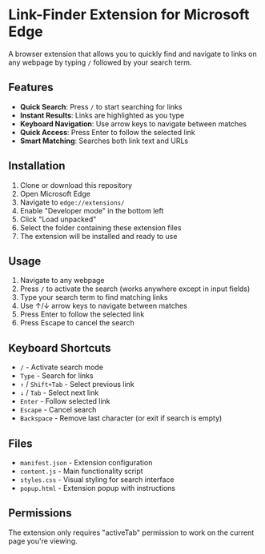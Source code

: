 # Link-Finder Extension for Microsoft Edge

A browser extension that allows you to quickly find and navigate to links on any webpage by typing `/` followed by your search term.

## Features

- **Quick Search**: Press `/` to start searching for links
- **Instant Results**: Links are highlighted as you type
- **Keyboard Navigation**: Use arrow keys to navigate between matches
- **Quick Access**: Press Enter to follow the selected link
- **Smart Matching**: Searches both link text and URLs

## Installation

1. Clone or download this repository
2. Open Microsoft Edge
3. Navigate to `edge://extensions/`
4. Enable "Developer mode" in the bottom left
5. Click "Load unpacked" 
6. Select the folder containing these extension files
7. The extension will be installed and ready to use

## Usage

1. Navigate to any webpage
2. Press `/` to activate the search (works anywhere except in input fields)
3. Type your search term to find matching links
4. Use ↑/↓ arrow keys to navigate between matches
5. Press Enter to follow the selected link
6. Press Escape to cancel the search

## Keyboard Shortcuts

- `/` - Activate search mode
- `Type` - Search for links
- `↑` / `Shift+Tab` - Select previous link
- `↓` / `Tab` - Select next link
- `Enter` - Follow selected link
- `Escape` - Cancel search
- `Backspace` - Remove last character (or exit if search is empty)

## Files

- `manifest.json` - Extension configuration
- `content.js` - Main functionality script
- `styles.css` - Visual styling for search interface
- `popup.html` - Extension popup with instructions

## Permissions

The extension only requires "activeTab" permission to work on the current page you're viewing.
